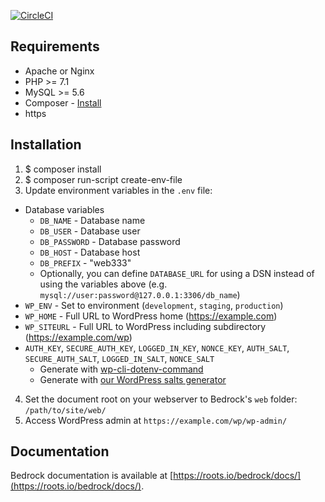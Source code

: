 [![CircleCI](https://circleci.com/gh/w3f/summit2019.svg?style=svg&circle-token=44682f17eab10494c2ecd9a42b87a914a330c50e)](https://circleci.com/gh/w3f/summit2019)

## Requirements

* Apache or Nginx
* PHP >= 7.1
* MySQL >= 5.6
* Composer - [Install](https://getcomposer.org/doc/00-intro.md#installation-linux-unix-osx)
* https

## Installation

1. $ composer install
2. $ composer run-script create-env-file
3. Update environment variables in the `.env` file:
  * Database variables
    * `DB_NAME` - Database name
    * `DB_USER` - Database user
    * `DB_PASSWORD` - Database password
    * `DB_HOST` - Database host
    * `DB_PREFIX` - "web333"
    * Optionally, you can define `DATABASE_URL` for using a DSN instead of using the variables above (e.g. `mysql://user:password@127.0.0.1:3306/db_name`)
  * `WP_ENV` - Set to environment (`development`, `staging`, `production`)
  * `WP_HOME` - Full URL to WordPress home (https://example.com)
  * `WP_SITEURL` - Full URL to WordPress including subdirectory (https://example.com/wp)
  * `AUTH_KEY`, `SECURE_AUTH_KEY`, `LOGGED_IN_KEY`, `NONCE_KEY`, `AUTH_SALT`, `SECURE_AUTH_SALT`, `LOGGED_IN_SALT`, `NONCE_SALT`
    * Generate with [wp-cli-dotenv-command](https://github.com/aaemnnosttv/wp-cli-dotenv-command)
    * Generate with [our WordPress salts generator](https://roots.io/salts.html)
4. Set the document root on your webserver to Bedrock's `web` folder: `/path/to/site/web/`
5. Access WordPress admin at `https://example.com/wp/wp-admin/`

## Documentation
Bedrock documentation is available at [https://roots.io/bedrock/docs/](https://roots.io/bedrock/docs/).
